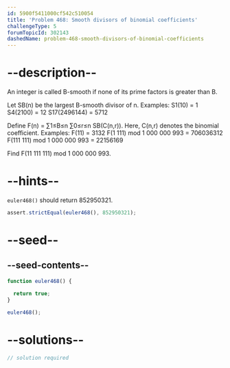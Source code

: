 ```yaml
---
id: 5900f5411000cf542c510054
title: 'Problem 468: Smooth divisors of binomial coefficients'
challengeType: 5
forumTopicId: 302143
dashedName: problem-468-smooth-divisors-of-binomial-coefficients
---
```


# --description--

An integer is called B-smooth if none of its prime factors is greater than B.

Let SB(n) be the largest B-smooth divisor of n. Examples: S1(10) = 1 S4(2100) = 12 S17(2496144) = 5712

Define F(n) = ∑1≤B≤n ∑0≤r≤n SB(C(n,r)). Here, C(n,r) denotes the binomial coefficient. Examples: F(11) = 3132 F(1 111) mod 1 000 000 993 = 706036312 F(111 111) mod 1 000 000 993 = 22156169

Find F(11 111 111) mod 1 000 000 993.

# --hints--

`euler468()` should return 852950321.

```js
assert.strictEqual(euler468(), 852950321);
```

# --seed--

## --seed-contents--

```js
function euler468() {

  return true;
}

euler468();
```

# --solutions--

```js
// solution required
```
